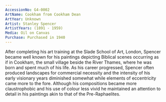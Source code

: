 ```yaml
---
AccessionNo: G4-0002
ArtName: Cookham from Cookham Dean 
ArtYear: Unknown
Artist: Stanley Spencer 
ArtistYears: (1891 - 1959)
Media: Oil on Canvas
Purchase: Purchased in 1940
---
```

After completing his art training at the Slade School of Art, London, Spencer became well known for his paintings depicting Biblical scenes occurring as if in Cookham, the small village beside the River Thames, where he was born and spent much of his life. 
As his career progressed, Spencer often produced landscapes for commercial necessity and the intensity of his early visionary years diminished somewhat while elements of eccentricity came more to the fore. Although his compositions became more claustrophobic and his use of colour less vivid he maintained an attention to detail in his paintings akin to that of the Pre-Raphaelites.